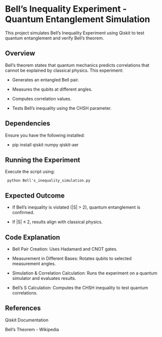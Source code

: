 # Bell’s Inequality Experiment - Quantum Entanglement Simulation

This project simulates Bell’s Inequality Experiment using Qiskit to test quantum entanglement and verify Bell’s theorem.

## Overview

Bell’s theorem states that quantum mechanics predicts correlations that cannot be explained by classical physics. This experiment:

- Generates an entangled Bell pair.

- Measures the qubits at different angles.

- Computes correlation values.

- Tests Bell’s inequality using the CHSH parameter.

## Dependencies

Ensure you have the following installed:

- pip install qiskit numpy qiskit-aer

## Running the Experiment

Execute the script using:

``` python Bell's_inequality_simulation.py``` 

## Expected Outcome

- If Bell’s inequality is violated (|S| > 2), quantum entanglement is confirmed.

- If |S| ≤ 2, results align with classical physics.

## Code Explanation

- Bell Pair Creation: Uses Hadamard and CNOT gates.

- Measurement in Different Bases: Rotates qubits to selected measurement angles.

- Simulation & Correlation Calculation: Runs the experiment on a quantum simulator and evaluates results.

- Bell’s S Calculation: Computes the CHSH inequality to test quantum correlations.

## References

Qiskit Documentation

Bell’s Theorem - Wikipedia
